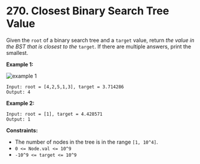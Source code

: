 # 270. Closest Binary Search Tree Value

Given the `root` of a binary search tree and a `target` value, return *the value in the BST that is closest to the* `target`. If there are multiple answers, print the smallest.

**Example 1:**

![example 1](https://assets.leetcode.com/uploads/2021/03/12/closest1-1-tree.jpg)

```()
Input: root = [4,2,5,1,3], target = 3.714286
Output: 4
```

**Example 2:**

```()
Input: root = [1], target = 4.428571
Output: 1
```

**Constraints:**

- The number of nodes in the tree is in the range `[1, 10^4]`.
- `0 <= Node.val <= 10^9`
- `-10^9 <= target <= 10^9`

